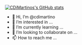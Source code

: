 [![CDiMartinos's GitHub stats](https://github-readme-stats.vercel.app/api?username=cdimartino)](https://github.com/anuraghazra/github-readme-stats)

- 👋 Hi, I’m @cdimartino
- 👀 I’m interested in ...
- 🌱 I’m currently learning ...
- 💞️ I’m looking to collaborate on ...
- 📫 How to reach me ...

<!---
cdimartino/cdimartino is a ✨ special ✨ repository because its `README.md` (this file) appears on your GitHub profile.
You can click the Preview link to take a look at your changes.
--->
